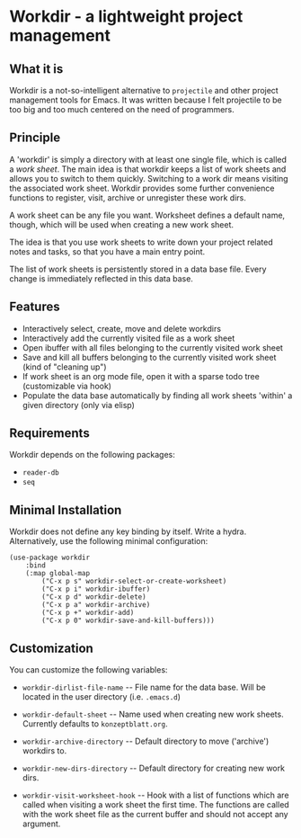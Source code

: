 # Workdir - a lightweight project management

## What it is

Workdir is a not-so-intelligent alternative to `projectile` and other
project management tools for Emacs. It was written because I felt
projectile to be too big and too much centered on the need of
programmers.

## Principle

A 'workdir' is simply a directory with at least one single file, which
is called a *work sheet*. The main idea is that workdir keeps a list
of work sheets and allows you to switch to them quickly. Switching to
a work dir means visiting the associated work sheet. Workdir provides
some further convenience functions to register, visit, archive or
unregister these work dirs.

A work sheet can be any file you want. Worksheet defines a default
name, though, which will be used when creating a new work sheet.  

The idea is that you use work sheets to write down your project
related notes and tasks, so that you have a main entry point.

The list of work sheets is persistently stored in a data base file.
Every change is immediately reflected in this data base.

## Features

 * Interactively select, create, move and delete workdirs
 * Interactively add the currently visited file as a work sheet
 * Open ibuffer with all files belonging to the currently visited work
   sheet
 * Save and kill all buffers belonging to the currently visited work
   sheet (kind of "cleaning up")
 * If work sheet is an org mode file, open it with a sparse todo tree
   (customizable via hook)
 * Populate the data base automatically by finding all work sheets
   'within' a given directory (only via elisp)

## Requirements

Workdir depends on the following packages:

* `reader-db`
 * `seq`

## Minimal Installation 

Workdir does not define any key binding by itself. Write a hydra.
Alternatively, use the following minimal configuration:

```
(use-package workdir
	:bind
	(:map global-map
		("C-x p s" workdir-select-or-create-worksheet)
		("C-x p i" workdir-ibuffer)
		("C-x p d" workdir-delete)
		("C-x p a" workdir-archive)
		("C-x p +" workdir-add)
		("C-x p 0" workdir-save-and-kill-buffers)))
```

## Customization

You can customize the following variables:

 * `workdir-dirlist-file-name` -- File name  for the data base. Will
   be located in the user directory (i.e. `.emacs.d`)
   
 * `workdir-default-sheet` -- Name used when creating new work sheets.
   Currently defaults to `konzeptblatt.org`.
   
 * `workdir-archive-directory` -- Default directory to move
   ('archive') workdirs to.
   
 * `workdir-new-dirs-directory` -- Default directory for creating new work
   dirs.

 * `workdir-visit-worksheet-hook` -- Hook with a list of functions
   which are called when visiting a work sheet the first time. The
   functions are called with the work sheet file as the current buffer
   and should not accept any argument.
   
